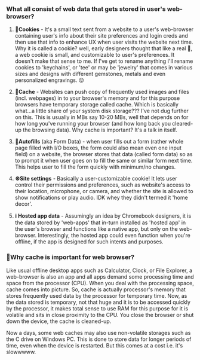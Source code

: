 ### What all consist of web data that gets stored in user's web-browser?

1. 🍪**Cookies** - It's a small text sent from a website to a user's web-browser containing user's info about their site preferences and login creds and then use that info to enhance UX when user visits the website next time. Why it is called a cookie? well, early designers thought that like a real 🍪, a web cookie is small, and customizable to user's preferences. It doesn't make that sense to me. If I've get to rename anything I'll rename cookies to 'keychains', or 'tee' or may be 'jewelry' that comes in various sizes and designs with different gemstones, metals and even personalized engravings. 😝

2. **🧠Cache** - Websites can push copy of frequently used images and files (incl. webpages) in to your browser's memory and for this purpose browsers have temporary storage called cache. Which is basically what...a little share of your system disk storage??? I've not dug further on this. This is usually in MBs say 10-20 MBs, well that depends on for how long you've running your browser (and how long back you cleared-up the browsing data). Why cache is important? It's a talk in itself.

3. **🔄Autofills** (aka Form Data) - when user fills out a form (rather whole page filled with I/O boxes, the form could also mean even one input field) on a website, the browser stores that data (called form data) so as to prompt it when user goes on to fill the same or similar form next time. This helps user to fill the form quickly with minimum/no changes. 

4. **⚙️Site settings** - Basically a user-customizable cookie! It lets user control their permissions and preferences, such as website's access to their location, microphone, or camera, and whether the site is allowed to show notifications or play audio. IDK whey they didn't termed it 'home decor'.

5. **ℹ️ Hosted app data** - Assumingly an idea by Chromebook designers, it is the data stored by 'web-apps' that in-turn installed as 'hosted app' in the user's browser and functions like a native app, but only on the web-browser. Interestingly, the hosted app could even function when you're offline, if the app is designed for such intents and purposes.

### 🤔Why cache is important for web browser?
Like usual offline desktop apps such as Calculator, Clock, or File Explorer, a web-browser is also an app and all apps demand some processing time and space from the processor (CPU). When you deal with the processing space, cache comes into picture. So, cache is actually processor's memory that stores frequently used data by the processor for temporary time. Now, as the data stored is temporary, not that huge and it is to be accessed quickly by the processor, it makes total sense to use RAM for this purpose for it is volatile and sits in close proximity to the CPU. You close the browser or shut down the device, the cache is cleaned-up.

Now a days, some web caches may also use non-volatile storages such as the C drive on Windows PC. This is done to store data for longer periods of time, even when the device is restarted. But this comes at a cost i.e. it's slowwwww.
